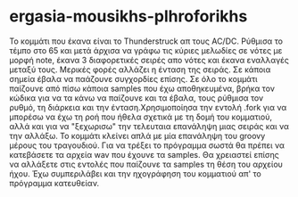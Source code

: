 # ergasia-mousikhs-plhroforikhs

Το κομμάτι που έκανα είναι το Thunderstruck απ τους AC/DC. Ρύθμισα το τέμπο στο 65 και μετά άρχισα να γράφω τις κύριες μελωδίες σε νότες
με μορφή note, έκανα 3 διαφορετικές σειρές απο νότες και έκανα εναλλαγές μεταξύ τους. Μερικές φορές αλλάζει η ένταση της σειράς. Σε κάποια
σημεία έβαλα να παάζουνε συγχορδίες επίσης. Σε όλο το κομμάτι παίζουνε από πίσω κάποια samples που έχω αποθηκευμένα, βρήκα τον κώδικα για να
τα κάνω να παίζουνε και τα έβαλα, τους ρύθμισα τον ρυθμό, τη διάρκεια και την ένταση.Χρησιμοποίησα την εντολή .fork για να μπορέσω να έχω
τη ροή που ήθελα σχετικά με τη δομή του κομματιού, αλλά και για να "ξεχωρισω" την τελευταια επανάληψη μιας σειράς και να την αλλάξω. Το
κομμάτι κλείνει απλά με μία επανάληψη του groovy μέρους του τραγουδιού. Για να τρέξει το πρόγραμμα σωστά θα πρέπει να κατεβάσετε τα αρχεία wav
που έχουνε τα samples. Θα χρειαστεί επίσης να αλλάξετε στις εντολές που παίζουνε τα samples τη θέση του αρχείου ήχου. Έχω συμπεριλάβει και την
ηχογράφηση του κομματιού απ' το πρόγραμμα κατευθείαν. 
